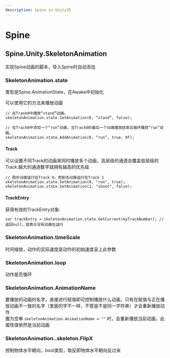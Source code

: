 ```yaml
---
description: Spine in Unity3D
---
```


# Spine
## Spine.Unity.SkeletonAnimation
实现Spine动画的脚本，导入Spine时自动添加


### SkeletonAnimation.state
类型是Spine.AnimationState，在Awake中初始化

可以使用它的方法来播放动画
```
// 在Trank0中播放“stand”动画。
skeletonAnimation.state.SetAnimation(0, “stand”, false);

// 在Track0中添加一个“run”动画，当Track0的最后一个动画播放结束后循环播放“run”动画。
skeletonAnimation.state.AddAnimation(0, “run”, true, 0f);
```

#### Track
可以设置不同Track的动画来同时播放多个动画，高层级的通道会覆盖低层级的Track:越大的通道数字就拥有越高的优先级
```
// 跑步动画运行在Track 0，而射击动画运行在Track 1
skeletonAnimation.state.SetAnimation(0, "run", true);
skeletonAnimation.state.SetAnimation(1, "shoot", false);
```

#### TrackEntry
获得有效的TrackEntry对象:
```
var trackEntry = skeletonAnimation.state.GetCurrent(myTrackNumber); // 返回null，就表示没有动画在运行
```

### SkeletonAnimation.timeScale
时间缩放，动作的实际速度是动作的初始速度呈上此参数


### SkeletonAnimation.loop
动作是否循环


### SkeletonAnimation.AnimationName
要播放的动画的名字，直接进行赋值即可控制播放什么动画，只有在赋值与正在播放动画不一致的名字（里面的字不一样，不管是不是同一字符串）才会重新播放动作  
置为空串 ``` skeletonAnimation.AnimationName = "" ``` 时，会重新播放当前动画，此属性值依然是当前动画

### SkeletonAnimation..skeleton.FlipX
控制物体水平朝向，bool类型，取反即物体水平朝向反过来
